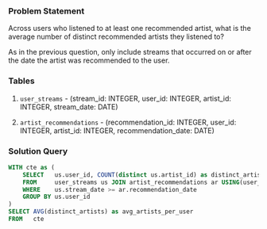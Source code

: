### Problem Statement

Across users who listened to at least one recommended artist, what is the average number of distinct recommended artists they listened to? 

As in the previous question, only include streams that occurred on or after the date the artist was recommended to the user.


### Tables

1. `user_streams` - (stream_id: INTEGER, user_id: INTEGER, artist_id: INTEGER, stream_date: DATE)

2. `artist_recommendations` - (recommendation_id: INTEGER, user_id: INTEGER, artist_id: INTEGER, recommendation_date: DATE)


### Solution Query

```sql
WITH cte as (
    SELECT   us.user_id, COUNT(distinct us.artist_id) as distinct_artists
    FROM     user_streams us JOIN artist_recommendations ar USING(user_id, artist_id)
    WHERE    us.stream_date >= ar.recommendation_date
    GROUP BY us.user_id
)
SELECT AVG(distinct_artists) as avg_artists_per_user
FROM   cte
```